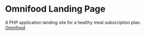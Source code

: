 
# Omnifood Landing Page

A PHP application landing site for a healthy meal subscription plan. 
[Omnifood ](https://cagl18.github.io/Omnifood/)
